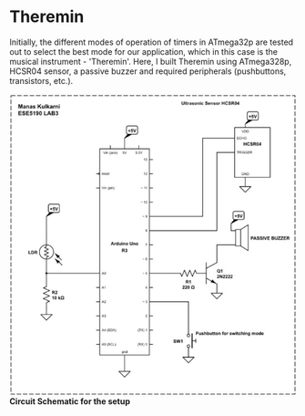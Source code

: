 # Theremin

Initially, the different modes of operation of timers in ATmega32p are tested out to select the best mode for our application, which in this case is the musical instrument - 'Theremin'.
Here, I built Theremin using ATmega328p, HCSR04 sensor, a passive buzzer and required peripherals (pushbuttons, transistors, etc.).

![Circuit Schematic](lab3.jpg)
**Circuit Schematic for the setup**
